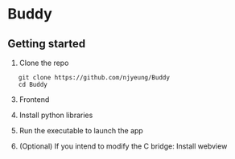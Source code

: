 # Buddy

## Getting started

1. Clone the repo
```
   git clone https://github.com/njyeung/Buddy
   cd Buddy
```
3. Frontend
   
5. Install python libraries
6. Run the executable to launch the app
7. (Optional) If you intend to modify the C bridge: Install webview
